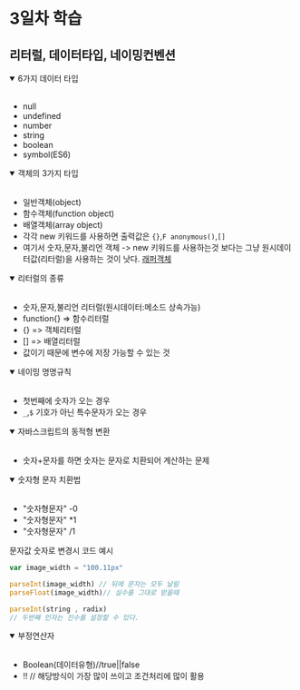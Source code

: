 
# 3일차 학습 

## 리터럴, 데이터타입, 네이밍컨벤션


<details open> 
  <summary>6가지 데이터 타입</summary>
  <br/>

  - null
  - undefined
  - number
  - string 
  - boolean
  - symbol(ES6)

</details>

<details open> 
  <summary>객체의 3가지 타입 </summary>
  <br/>

  - 일반객체(object)
  - 함수객체(function object)
  - 배열객체(array object)
  - 각각 new 키워드를 사용하면 출력값은 `{}`,`F anonymous()`,`[]`
  - 여기서 숫자,문자,불리언 객체 -> new 키워드를 사용하는것 보다는 그냥 원시데이터값(리터럴)을 사용하는 것이 낫다.
[래퍼객체](https://medium.com/@yms0214/%EC%9B%90%EC%8B%9C%EB%8D%B0%EC%9D%B4%ED%84%B0%ED%83%80%EC%9E%85-primitive-type-%EA%B3%BC-%EB%9E%98%ED%8D%BC%EA%B0%9D%EC%B2%B4-wrapper-object-d8cda814022d)



</details>

<details open> 
  <summary>리터럴의 종류 </summary>
  <br/>

  - 숫자,문자,불리언 리터럴(원시데이터:메소드 상속가능)
  - function{} => 함수리터럴
  - {} => 객체리터럴
  - [] => 배열리터럴
  - 값이기 때문에 변수에 저장 가능할 수 있는 것 

</details>

</details>

<details open> 
  <summary> 네이밍 명명규칙 </summary>
  <br/>

  - 첫번째에 숫자가 오는 경우
  - `_`,`$` 기호가 아닌 특수문자가 오는 경우 

</details>

</details>

<details open> 
  <summary> 자바스크립트의 동적형 변환</summary>
  <br/>

  - 숫자+문자를 하면 숫자는 문자로 치환되어 계산하는 문제

</details>

<details open> 
  <summary> 숫자형 문자 치환법</summary>
  <br/>

  - "숫자형문자" -0
  - "숫자형문자" *1
  - "숫자형문자" /1

</details>

문자값 숫자로 변경시 코드 예시 

```js 
var image_width = "100.11px"

parseInt(image_width) // 뒤에 문자는 모두 날림
parseFloat(image_width)// 실수를 그대로 받을때 

parseInt(string , radix)
// 두번째 인자는 진수를 설정할 수 있다.

```

<details open> 
  <summary> 부정연산자 </summary>
  <br/>

  - Boolean(데이터유형)//true||false
  - !! // 해당방식이 가장 많이 쓰이고 조건처리에 많이 활용

</details>
